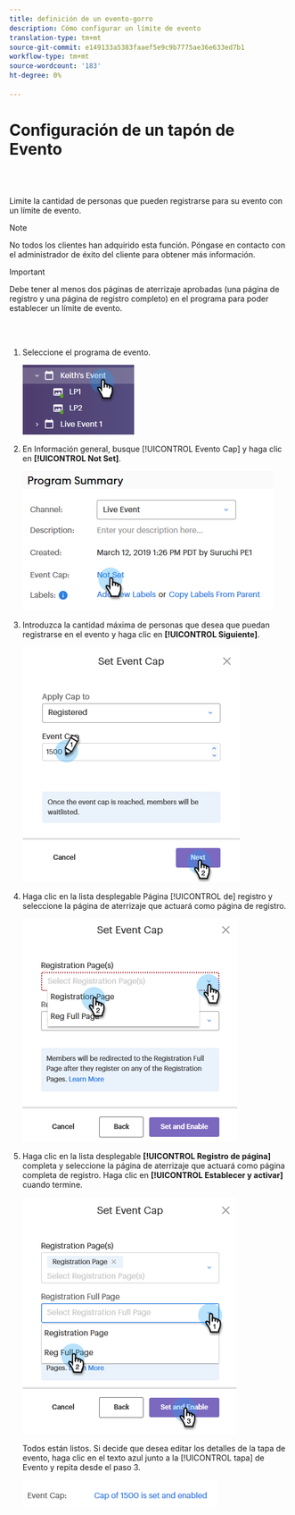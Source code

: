 ```yaml
---
title: definición de un evento-gorro
description: Cómo configurar un límite de evento
translation-type: tm+mt
source-git-commit: e149133a5383faaef5e9c9b7775ae36e633ed7b1
workflow-type: tm+mt
source-wordcount: '183'
ht-degree: 0%

---
```



# Configuración de un tapón de Evento

<br> 

Limite la cantidad de personas que pueden registrarse para su evento con un límite de evento.

>[!NOTE]
>
>No todos los clientes han adquirido esta función. Póngase en contacto con el administrador de éxito del cliente para obtener más información.

>[!IMPORTANT]
>Debe tener al menos dos páginas de aterrizaje aprobadas (una página de registro y una página de registro completo) en el programa para poder establecer un límite de evento.

<br> 

1. Seleccione el programa de evento.

   ![Imagen uno](/help/sky/assets/event-programs/setting-an-event-cap/setting-an-event-cap-1.png)

1. En Información general, busque [!UICONTROL Evento Cap] y haga clic en **[!UICONTROL Not Set]**.

   ![Imagen dos](/help/sky/assets/event-programs/setting-an-event-cap/setting-an-event-cap-2.png)

1. Introduzca la cantidad máxima de personas que desea que puedan registrarse en el evento y haga clic en **[!UICONTROL Siguiente]**.

   ![Imagen tres](/help/sky/assets/event-programs/setting-an-event-cap/setting-an-event-cap-3.png)

1. Haga clic en la lista desplegable Página [!UICONTROL de] registro y seleccione la página de aterrizaje que actuará como página de registro.

   ![Imagen Cuatro](/help/sky/assets/event-programs/setting-an-event-cap/setting-an-event-cap-4.png)

1. Haga clic en la lista desplegable **[!UICONTROL Registro de página]** completa y seleccione la página de aterrizaje que actuará como página completa de registro. Haga clic en **[!UICONTROL Establecer y activar]** cuando termine.

   ![Imagen cinco](/help/sky/assets/event-programs/setting-an-event-cap/setting-an-event-cap-5.png)

   Todos están listos. Si decide que desea editar los detalles de la tapa de evento, haga clic en el texto azul junto a la [!UICONTROL tapa] de Evento y repita desde el paso 3.

   ![Imagen seis](/help/sky/assets/event-programs/setting-an-event-cap/setting-an-event-cap-6.png)
